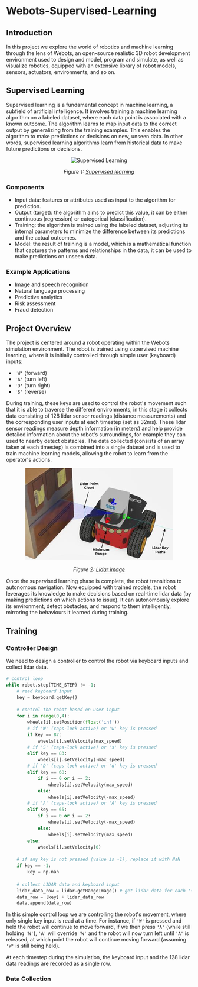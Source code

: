 # Webots-Supervised-Learning
## Introduction
In this project we explore the world of robotics and machine learning through the lens of Webots, an open-source realistic 3D robot development environment used to design and model, program and simulate, as well as visualize robotics, equipped with an extensive library of robot models, sensors, actuators, environments, and so on.

## Supervised Learning
Supervised learning is a fundamental concept in machine learning, a subfield of artificial intelligence. It involves training a machine learning algorithm on a labeled dataset, where each data point is associated with a known outcome. The algorithm learns to map input data to the correct output by generalizing from the training examples. This enables the algorithm to make predictions or decisions on new, unseen data. In other words, supervised learning algorithms learn from historical data to make future predictions or decisions.

<div align="center">
  <img src="https://github.com/DylJFern/Webots-Supervised-Learning/assets/128000630/899000c5-e11e-4e30-b555-a97e874eda63" alt="Supervised Learning">
</div>
<p align="center"><i>Figure 1: <a href="https://www.kdnuggets.com/understanding-supervised-learning-theory-and-overview">Supervised learning</a></i></p>

### Components
* Input data: features or attributes used as input to the algorithm for prediction.
* Output (target): the algorithm aims to predict this value, it can be either continuous (regression) or categorical (classification).
* Training: the algorithm is trained using the labeled dataset, adjusting its internal parameters to minimize the difference between its predictions and the actual outcomes.
* Model: the result of training is a model, which is a mathematical function that captures the patterns and relationships in the data, it can be used to make predictions on unseen data.

### Example Applications
* Image and speech recognition
* Natural language processing
* Predictive analytics
* Risk assessment
* Fraud detection

## Project Overview
The project is centered around a robot operating within the Webots simulation environment. The robot is trained using supervised machine learning, where it is initially controlled through simple user (keyboard) inputs:
* `'W'` (forward)
* `'A'` (turn left)
* `'D'` (turn right)
* `'S'` (reverse)

During training, these keys are used to control the robot's movement such that it is able to traverse the different environments, in this stage it collects data consisting of 128 lidar sensor readings (distance measurements) and the corresponding user inputs at each timestep (set as 32ms). These lidar sensor readings measure depth information (in meters) and help provide detailed information about the robot's surroundings, for example they can used to nearby detect obstacles. The data collected (consists of an array taken at each timestep) is combined into a single dataset and is used to train machine learning models, allowing the robot to learn from the operator's actions.

<div align="center">
  <img src="https://github.com/DylJFern/Webots-Supervised-Learning/blob/master/images/lidar_image.jpg" alt="Lidar Image">
</div>
<p align="center"><i>Figure 2: <a href="https://cyberbotics.com/doc/reference/lidar">Lidar image</a></i></p>

Once the supervised learning phase is complete, the robot transitions to autonomous navigation. Now equipped with trained models, the robot leverages its knowledge to make decisions based on real-time lidar data (by making predictions on which actions to issue). It can autonomously explore its environment, detect obstacles, and respond to them intelligently, mirroring the behaviours it learned during training.

## Training
### Controller Design
We need to design a controller to control the robot via keyboard inputs and collect lidar data.
```python
# control loop
while robot.step(TIME_STEP) != -1:
    # read keyboard input
    key = keyboard.getKey()

    # control the robot based on user input
    for i in range(0,4):
        wheels[i].setPosition(float('inf'))
        # if 'W' (caps-lock active) or 'w' key is pressed
        if key == 87:
            wheels[i].setVelocity(max_speed)
        # if 'S' (caps-lock active) or 's' key is pressed
        elif key == 83:
            wheels[i].setVelocity(-max_speed)
        # if 'D' (caps-lock active) or 'd' key is pressed
        elif key == 68:
            if i == 0 or i == 2:
                wheels[i].setVelocity(max_speed)
            else:
                wheels[i].setVelocity(-max_speed)
        # if 'A' (caps-lock active) or 'A' key is pressed
        elif key == 65:
            if i == 0 or i == 2:
                wheels[i].setVelocity(-max_speed)
            else:
                wheels[i].setVelocity(max_speed)
        else:
            wheels[i].setVelocity(0)

    # if any key is not pressed (value is -1), replace it with NaN
    if key == -1:
        key = np.nan
    
    # collect LIDAR data and keyboard input
    lidar_data_row = lidar.getRangeImage() # get lidar data for each 'sensor point' as an array of distance measurements (at each TIME_STEP = 32)
    data_row = [key] + lidar_data_row
    data.append(data_row)
```
In this simple control loop we are controlling the robot's movement, where only single key input is read at a time. For instance, if `'W'` is pressed and held the robot will continue to move forward, if we then press `'A'` (while still holding `'W'`), `'A'` will override `'W'` and the robot will now turn left until `'A'` is released, at which point the robot will continue moving forward (assuming `'W'` is still being held). 

At each timestep during the simulation, the keyboard input and the 128 lidar data readings are recorded as a single row.

### Data Collection





